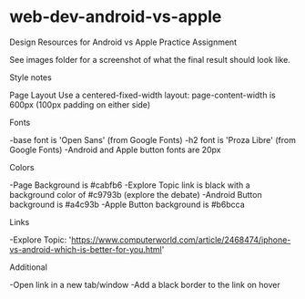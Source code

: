 # web-dev-android-vs-apple

Design Resources for Android vs Apple Practice Assignment

See images folder for a screenshot of what the final result should look like.

Style notes

Page Layout
Use a centered-fixed-width layout: page-content-width is 600px (100px padding on either side)

Fonts

-base font is 'Open Sans' (from Google Fonts)
-h2 font is 'Proza Libre' (from Google Fonts)
-Android and Apple button fonts are 20px

Colors

-Page Background is #cabfb6
-Explore Topic link is black with a background color of #c9793b (explore the debate)
-Android Button background is #a4c93b
-Apple Button background is #b6bcca

Links

-Explore Topic: 'https://www.computerworld.com/article/2468474/iphone-vs-android-which-is-better-for-you.html'

Additional

-Open link in a new tab/window
-Add a black border to the link on hover
